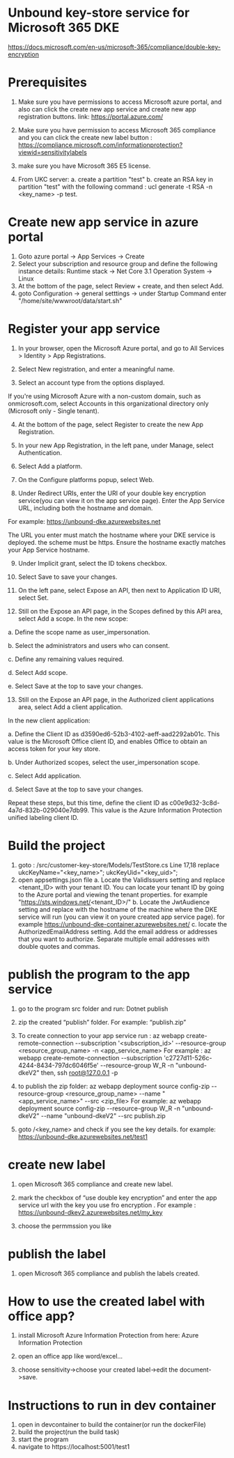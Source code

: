 # Unbound key-store service for Microsoft 365 DKE
https://docs.microsoft.com/en-us/microsoft-365/compliance/double-key-encryption

# Prerequisites

1. Make sure you have permissions to access Microsoft azure portal, and also can click the create new app service and create new app registration buttons. link: https://portal.azure.com/ 

2. Make sure you have permission to access Microsoft 365 compliance and you can click the create new label button : https://compliance.microsoft.com/informationprotection?viewid=sensitivitylabels 

3. make sure you have Microsoft 365 E5 license.

4. From UKC server:
 a. create a partition "test"
 b. create an RSA key in partition "test" with the following command : ucl generate -t RSA -n <key_name> -p test.

# Create new app service in azure portal

1. Goto azure portal -> App Services -> Create
2. Select your subscription and resource group and define the following instance details:
Runtime stack -> Net Core 3.1
Operation System -> Linux
3. At the bottom of the page, select Review + create, and then select Add.
4. goto Configuration -> general setttings -> under Startup Command enter "/home/site/wwwroot/data/start.sh"

# Register your app service

1. In your browser, open the Microsoft Azure portal, and go to All Services > Identity > App Registrations.

2. Select New registration, and enter a meaningful name.

3. Select an account type from the options displayed.

If you're using Microsoft Azure with a non-custom domain, such as onmicrosoft.com, select Accounts in this organizational directory only (Microsoft only - Single tenant).

4. At the bottom of the page, select Register to create the new App Registration.

5. In your new App Registration, in the left pane, under Manage, select Authentication.

6. Select Add a platform.

7. On the Configure platforms popup, select Web.

8. Under Redirect URIs, enter the URI of your double key encryption service(you can view it on the app service page). Enter the App Service URL, including both the hostname and domain.

For example: https://unbound-dke.azurewebsites.net

The URL you enter must match the hostname where your DKE service is deployed.
 the scheme must be https.
Ensure the hostname exactly matches your App Service hostname. 

9. Under Implicit grant, select the ID tokens checkbox.

10. Select Save to save your changes.

11. On the left pane, select Expose an API, then next to Application ID URI, select Set.

12. Still on the Expose an API page, in the Scopes defined by this API area, select Add a scope. In the new scope:

 a. Define the scope name as user_impersonation.

 b. Select the administrators and users who can consent.

 c. Define any remaining values required.

 d. Select Add scope.

 e. Select Save at the top to save your changes.

13. Still on the Expose an API page, in the Authorized client applications area, select Add a client application.

In the new client application:

 a. Define the Client ID as d3590ed6-52b3-4102-aeff-aad2292ab01c. This value is the Microsoft Office client ID, and enables Office to obtain an access token for your key store.

 b. Under Authorized scopes, select the user_impersonation scope.

 c. Select Add application.

 d. Select Save at the top to save your changes.

Repeat these steps, but this time, define the client ID as c00e9d32-3c8d-4a7d-832b-029040e7db99. This value is the Azure Information Protection unified labeling client ID.

# Build the project

1. goto : /src/customer-key-store/Models/TestStore.cs Line 17,18
replace ukcKeyName="<key_name>";
        ukcKeyUid="<key_uid>";
3. open appsettings.json file
 a. Locate the ValidIssuers setting and replace <tenant_ID> with your tenant ID. You can locate your tenant ID by going to the Azure portal and viewing the tenant properties. for example  "https://sts.windows.net/<tenant_ID>/"
 b. Locate the JwtAudience setting and replace  <yourhostname> with the hostname of the machine where the DKE service will run
 (you can view it on youre created app service page). for example https://unbound-dke-container.azurewebsites.net/
 c. locate the AuthorizedEmailAddress setting. 
 Add the email address or addresses that you want to authorize. Separate multiple email addresses with double quotes and commas.

# publish the program to the app service 
1. go to the program src folder and run: Dotnet publish

2. zip the created “publish” folder. For example: “publish.zip”

3. To create connection to your app service run : az webapp create-remote-connection --subscription '<subscription_id>' --resource-group <resource_group_name> -n <app_service_name>
For example : az webapp create-remote-connection --subscription 'c2727d11-526c-4244-8434-797dc6046f5e' --resource-group W_R -n "unbound-dkeV2"
then,  ssh root@127.0.0.1 -p <port>

4. to publish the zip folder: az webapp deployment source config-zip --resource-group <resource_group_name> --name "<app_service_name>" --src <zip_file>
For example: az webapp deployment source config-zip --resource-group W_R -n "unbound-dkeV2" --name "unbound-dkeV2" --src publish.zip

5. goto <yourhostname>/<key_name> and check if you see the key details.
for example: https://unbound-dke.azurewebsites.net/test1

# create new label

1. open Microsoft 365 compliance and create new label.

2. mark the checkbox of “use double key encryption” and enter the app service url with the key you use fro encryption . For example : https://unbound-dkev2.azurewebsites.net/my_key

3. choose the permmssion you like

# publish the label

1. open Microsoft 365 compliance and publish the labels created.

# How to use the created label with office app?

1. install Microsoft Azure Information Protection from here: Azure Information Protection 

2. open an office app like word/excel…

3. choose sensitivity->choose your created label->edit the document->save.

# Instructions to run in dev container 

1. open in devcontainer to build the container(or run the dockerFile)
2. build the project(run the build task)
3. start the program
4. navigate to https://localhost:5001/test1 
